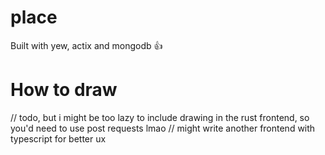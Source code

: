 # place
Built with yew, actix and mongodb 👍

# How to draw
// todo, but i might be too lazy to include drawing in the rust frontend, so you'd need to use post requests lmao
// might write another frontend with typescript for better ux